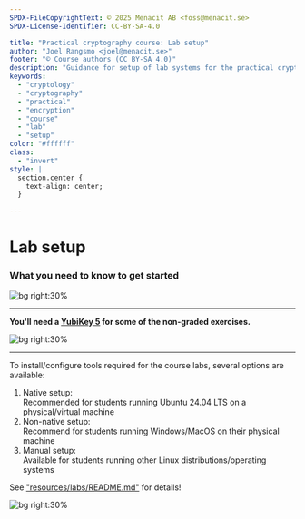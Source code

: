 ```yaml
---
SPDX-FileCopyrightText: © 2025 Menacit AB <foss@menacit.se>
SPDX-License-Identifier: CC-BY-SA-4.0

title: "Practical cryptography course: Lab setup"
author: "Joel Rangsmo <joel@menacit.se>"
footer: "© Course authors (CC BY-SA 4.0)"
description: "Guidance for setup of lab systems for the practical cryptography course"
keywords:
  - "cryptology"
  - "cryptography"
  - "practical"
  - "encryption"
  - "course"
  - "lab"
  - "setup"
color: "#ffffff"
class:
  - "invert"
style: |
  section.center {
    text-align: center;
  }

---
```

<!-- _footer: "%ATTRIBUTION_PREFIX% Bill Smith (CC BY 2.0)" -->
# Lab setup
### What you need to know to get started

![bg right:30%](images/02-sphere.jpg)

---
<!-- _footer: "%ATTRIBUTION_PREFIX% Yubinerd (CC BY-SA 4.0)" -->
**You'll need a [YubiKey 5](https://www.yubico.com/products/yubikey-5-overview/) for
some of the non-graded exercises.**

![bg right:30%](images/02-yubikey.jpg)

<!--
- For labs and experiments, students will need a Yubikey

- Thankfully, Yubico has provided them to the in-class students

- A nimble device that can be used to increase cryptographic security, more about it later!
-->

---
<!-- _footer: "%ATTRIBUTION_PREFIX% William Warby (CC BY 2.0)" -->
To install/configure tools required for the
course labs, several options are available:

1. Native setup:<br>Recommended for students running Ubuntu 24.04 LTS on a physical/virtual machine
2. Non-native setup:<br>Recommend for students running Windows/MacOS on their physical machine
3. Manual setup:<br>Available for students running other Linux distributions/operating systems

See ["resources/labs/README.md"](%RESOURCES_ARCHIVE%) for details!

![bg right:30%](images/02-owl.jpg)

<!--
- We'll need some software and a lab environments for the course

- For now, just make sure that the software is installed and seem to be working.

- Check out the presentation links: I will however not provide a step-by-step guide, you won't get
it in real life.

- Have a look at the README.md, contains several tips for solving common issues
-->
